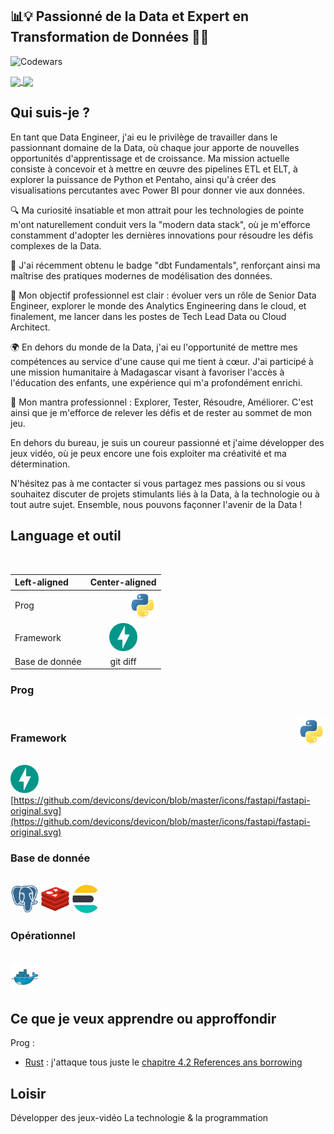 ## 📊💡 Passionné de la Data et Expert en Transformation de Données 🚀🌐

![Codewars](https://www.codewars.com/users/antdbs/badges/large)

<!-- ![Top Langs](https://github-readme-stats.vercel.app/api/top-langs/?username=antdbs&layout=compact) -->


<a href="https://github.com/anuraghazra/convoychat">
  <img height=100 align="center" src="https://github-readme-stats.vercel.app/api/top-langs?username=antdbs&layout=compact&langs_count=8&card_width=320" />
</a>
<a href="https://github.com/anuraghazra/github-readme-stats">
  <img height=100 align="center" src="https://github-readme-stats.vercel.app/api?username=antdbs" />
</a>

## Qui suis-je ?

En tant que Data Engineer, j'ai eu le privilège de travailler dans le passionnant domaine de la Data, où chaque jour apporte de nouvelles opportunités d'apprentissage et de croissance. Ma mission actuelle consiste à concevoir et à mettre en œuvre des pipelines ETL et ELT, à explorer la puissance de Python et Pentaho, ainsi qu'à créer des visualisations percutantes avec Power BI pour donner vie aux données.

🔍 Ma curiosité insatiable et mon attrait pour les technologies de pointe m'ont naturellement conduit vers la "modern data stack", où je m'efforce constamment d'adopter les dernières innovations pour résoudre les défis complexes de la Data.

🏅 J'ai récemment obtenu le badge "dbt Fundamentals", renforçant ainsi ma maîtrise des pratiques modernes de modélisation des données.

🎯 Mon objectif professionnel est clair : évoluer vers un rôle de Senior Data Engineer, explorer le monde des Analytics Engineering dans le cloud, et finalement, me lancer dans les postes de Tech Lead Data ou Cloud Architect.

🌍 En dehors du monde de la Data, j'ai eu l'opportunité de mettre mes compétences au service d'une cause qui me tient à cœur. J'ai participé à une mission humanitaire à Madagascar visant à favoriser l'accès à l'éducation des enfants, une expérience qui m'a profondément enrichi.

🚀 Mon mantra professionnel : Explorer, Tester, Résoudre, Améliorer. C'est ainsi que je m'efforce de relever les défis et de rester au sommet de mon jeu.

En dehors du bureau, je suis un coureur passionné et j'aime développer des jeux vidéo, où je peux encore une fois exploiter ma créativité et ma détermination.

N'hésitez pas à me contacter si vous partagez mes passions ou si vous souhaitez discuter de projets stimulants liés à la Data, à la technologie ou à tout autre sujet. Ensemble, nous pouvons façonner l'avenir de la Data !

## Language et outil

<img title="" height=45 src="">

| Left-aligned   | Center-aligned |
| :---           |     :---:      |
| Prog           | <img title="python" height=45 style="float: right;" src="https://github.com/devicons/devicon/blob/master/icons/python/python-original.svg"> |
| Framework      | <img title="fastapi" height=45 src="https://github.com/devicons/devicon/blob/master/icons/fastapi/fastapi-original.svg"> |
| Base de donnée | git diff       |


### Prog 
</br><img title="python" height=45 style="float: right;" src="https://github.com/devicons/devicon/blob/master/icons/python/python-original.svg">

### Framework 
</br><img title="fastapi" height=45 src="https://github.com/devicons/devicon/blob/master/icons/fastapi/fastapi-original.svg">
<img height=45 src="">
[https://github.com/devicons/devicon/blob/master/icons/fastapi/fastapi-original.svg](https://github.com/devicons/devicon/blob/master/icons/fastapi/fastapi-original.svg)

### Base de donnée 
</br><img title="postgresql" height=45 src="https://github.com/devicons/devicon/blob/master/icons/postgresql/postgresql-plain.svg"> 
<img title="redis" height=45 src="https://github.com/devicons/devicon/blob/master/icons/redis/redis-original.svg">
<img title="" height=45 src="https://github.com/devicons/devicon/blob/master/icons/elasticsearch/elasticsearch-original.svg">

### Opérationnel 
</br><img title="" height=45 src="https://github.com/devicons/devicon/blob/master/icons/docker/docker-original.svg">


## Ce que je veux apprendre ou approffondir

Prog : 
- [Rust]() : j'attaque tous juste le [chapitre 4.2 References ans borrowing](https://doc.rust-lang.org/book/ch04-02-references-and-borrowing.html)

## Loisir

Développer des jeux-vidéo
La technologie & la programmation

<!--
**antdbs/antdbs** is a ✨ _special_ ✨ repository because its `README.md` (this file) appears on your GitHub profile.

Here are some ideas to get you started:

- 🔭 I’m currently working on ...
- 🌱 I’m currently learning ...
- 👯 I’m looking to collaborate on ...
- 🤔 I’m looking for help with ...
- 💬 Ask me about ...
- 📫 How to reach me: ...
- 😄 Pronouns: ...
- ⚡ Fun fact: ...
-->
